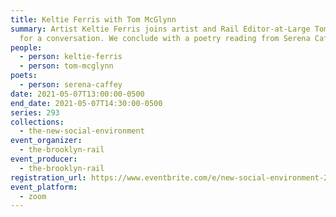 ```yaml
---
title: Keltie Ferris with Tom McGlynn
summary: Artist Keltie Ferris joins artist and Rail Editor-at-Large Tom McGlynn
  for a conversation. We conclude with a poetry reading from Serena Caffrey.
people:
  - person: keltie-ferris
  - person: tom-mcglynn
poets:
  - person: serena-caffey
date: 2021-05-07T13:00:00-0500
end_date: 2021-05-07T14:30:00-0500
series: 293
collections:
  - the-new-social-environment
event_organizer:
  - the-brooklyn-rail
event_producer:
  - the-brooklyn-rail
registration_url: https://www.eventbrite.com/e/new-social-environment-293-keltie-ferris-tickets-152577843437
event_platform:
  - zoom
---
```

